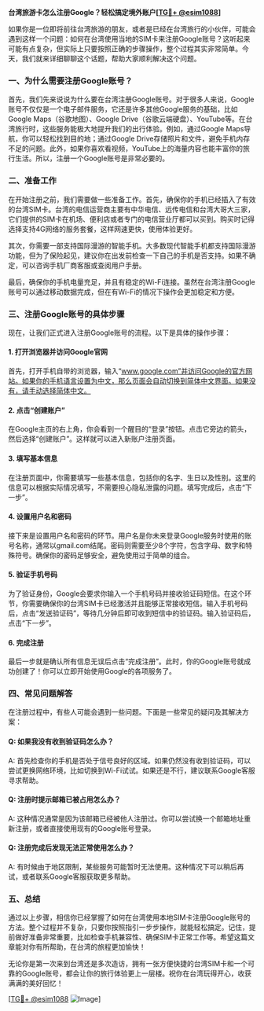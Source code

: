 **台湾旅游卡怎么注册Google？轻松搞定境外账户[[TG💪+ @esim1088](https://t.me/s/esim1088)]**

如果你是一位即将前往台湾旅游的朋友，或者是已经在台湾旅行的小伙伴，可能会遇到这样一个问题：如何在台湾使用当地的SIM卡来注册Google账号？这听起来可能有点复杂，但实际上只要按照正确的步骤操作，整个过程其实非常简单。今天，我们就来详细聊聊这个话题，帮助大家顺利解决这个问题。

### 一、为什么需要注册Google账号？

首先，我们先来说说为什么要在台湾注册Google账号。对于很多人来说，Google账号不仅仅是一个电子邮件服务，它还是许多其他Google服务的基础，比如Google Maps（谷歌地图）、Google Drive（谷歌云端硬盘）、YouTube等。在台湾旅行时，这些服务能极大地提升我们的出行体验。例如，通过Google Maps导航，你可以轻松找到目的地；通过Google Drive存储照片和文件，避免手机内存不足的问题。此外，如果你喜欢看视频，YouTube上的海量内容也能丰富你的旅行生活。所以，注册一个Google账号是非常必要的。

### 二、准备工作

在开始注册之前，我们需要做一些准备工作。首先，确保你的手机已经插入了有效的台湾SIM卡。台湾的电信运营商主要有中华电信、远传电信和台湾大哥大三家，它们提供的SIM卡在机场、便利店或者专门的电信营业厅都可以买到。购买时记得选择支持4G网络的服务套餐，这样网速更快，使用体验更好。

其次，你需要一部支持国际漫游的智能手机。大多数现代智能手机都支持国际漫游功能，但为了保险起见，建议你在出发前检查一下自己的手机是否支持。如果不确定，可以咨询手机厂商客服或查阅用户手册。

最后，确保你的手机电量充足，并且有稳定的Wi-Fi连接。虽然在台湾注册Google账号可以通过移动数据完成，但在有Wi-Fi的情况下操作会更加稳定和方便。

### 三、注册Google账号的具体步骤

现在，让我们正式进入注册Google账号的流程。以下是具体的操作步骤：

#### 1. 打开浏览器并访问Google官网

首先，打开手机自带的浏览器，输入“www.google.com”并访问Google的官方网站。如果你的手机语言设置为中文，那么页面会自动切换到简体中文界面。如果没有，请手动选择简体中文。

#### 2. 点击“创建账户”

在Google主页的右上角，你会看到一个醒目的“登录”按钮。点击它旁边的箭头，然后选择“创建账户”。这样就可以进入新账户注册页面。

#### 3. 填写基本信息

在注册页面中，你需要填写一些基本信息，包括你的名字、生日以及性别。这里的信息可以根据实际情况填写，不需要担心隐私泄露的问题。填写完成后，点击“下一步”。

#### 4. 设置用户名和密码

接下来是设置用户名和密码的环节。用户名是你未来登录Google服务时使用的账号名称，通常以gmail.com结尾。密码则需要至少8个字符，包含字母、数字和特殊符号。确保你的密码足够安全，避免使用过于简单的组合。

#### 5. 验证手机号码

为了验证身份，Google会要求你输入一个手机号码并接收验证码短信。在这个环节，你需要确保你的台湾SIM卡已经激活并且能够正常接收短信。输入手机号码后，点击“发送验证码”，等待几分钟后即可收到短信中的验证码。输入验证码后，点击“下一步”。

#### 6. 完成注册

最后一步就是确认所有信息无误后点击“完成注册”。此时，你的Google账号就成功创建了！你可以立即开始使用Google的各项服务了。

### 四、常见问题解答

在注册过程中，有些人可能会遇到一些问题。下面是一些常见的疑问及其解决方案：

#### Q: 如果我没有收到验证码怎么办？
A: 首先检查你的手机是否处于信号良好的区域。如果仍然没有收到验证码，可以尝试更换网络环境，比如切换到Wi-Fi试试。如果还是不行，建议联系Google客服寻求帮助。

#### Q: 注册时提示邮箱已被占用怎么办？
A: 这种情况通常是因为该邮箱已经被他人注册过。你可以尝试换一个邮箱地址重新注册，或者直接使用现有的Google账号登录。

#### Q: 注册完成后发现无法正常使用怎么办？
A: 有时候由于地区限制，某些服务可能暂时无法使用。这种情况下可以稍后再试，或者联系Google客服获取更多帮助。

### 五、总结

通过以上步骤，相信你已经掌握了如何在台湾使用本地SIM卡注册Google账号的方法。整个过程并不复杂，只要你按照指引一步步操作，就能轻松搞定。记住，提前做好准备非常重要，比如检查手机兼容性、确保SIM卡正常工作等。希望这篇文章能对你有所帮助，在台湾的旅程更加愉快！

无论你是第一次来到台湾还是多次造访，拥有一张方便快捷的台湾SIM卡和一个可靠的Google账号，都会让你的旅行体验更上一层楼。祝你在台湾玩得开心，收获满满的美好回忆！

[[TG💪+ @esim1088](https://t.me/s/esim1088) ![Image](https://i.postimg.cc/4NQfJmqS/Snipaste-2025-05-13-00-14-12.png)]